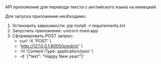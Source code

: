 API приложение для перевода текста с английского языка на немецкий


Для запуска приложения необходимо:
1. Установить зависимости: pip install -r requirements.txt
2. Запустить приложение: uvicorn main:app
3. Cформировать POST запрос:
    - curl -X 'POST' \
    - 'http://127.0.0.1:8000/predict/' \
    - -H 'Content-Type: application/json' \
    - -d '{"text": "Happy New year!"}'
